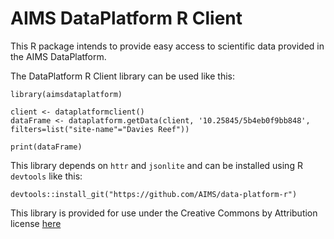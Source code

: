 
AIMS DataPlatform R Client
==========================

This R package intends to provide easy access to scientific data provided in the AIMS DataPlatform.

The DataPlatform R Client library can be used like this:

```
library(aimsdataplatform)

client <- dataplatformclient()
dataFrame <- dataplatform.getData(client, '10.25845/5b4eb0f9bb848', filters=list("site-name"="Davies Reef"))

print(dataFrame)

```

This library depends on `httr` and `jsonlite` and can be installed using R `devtools` like this:

```
devtools::install_git("https://github.com/AIMS/data-platform-r")

```

This library is provided for use under the Creative Commons by Attribution license [here](https://creativecommons.org/licenses/by/3.0/au/legalcode)

